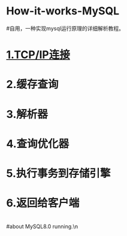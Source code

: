 # How-it-works-MySQL
#自用，一种实现mysql运行原理的详细解析教程。<br />
#  [1.TCP/IP连接](https://github.com/zyb123nya/How-it-works-MySQL/blob/main/tcpip_connect.py)<br />
#  2.缓存查询<br />
#  3.解析器<br />
#  4.查询优化器<br />
#  5.执行事务到存储引擎<br />
#  6.返回给客户端<br />
<br />
#about MySQL8.0 running.\n<br />
